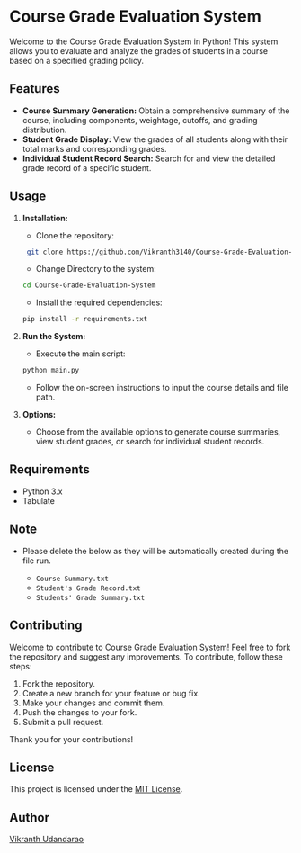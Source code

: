 # Course Grade Evaluation System

Welcome to the Course Grade Evaluation System in Python! This system allows you to evaluate and analyze the grades of students in a course based on a specified grading policy.

## Features

- **Course Summary Generation:** Obtain a comprehensive summary of the course, including components, weightage, cutoffs, and grading distribution.
- **Student Grade Display:** View the grades of all students along with their total marks and corresponding grades.
- **Individual Student Record Search:** Search for and view the detailed grade record of a specific student.

## Usage

1. **Installation:**

   - Clone the repository:
   ```bash
    git clone https://github.com/Vikranth3140/Course-Grade-Evaluation-System.git
    ```

    - Change Directory to the system:
    ```bash
    cd Course-Grade-Evaluation-System
    ```
    
    - Install the required dependencies:
    ```bash
    pip install -r requirements.txt
    ```

2. **Run the System:**

   - Execute the main script:
    ```bash
    python main.py
    ```
   - Follow the on-screen instructions to input the course details and file path.

3. **Options:**
   - Choose from the available options to generate course summaries, view student grades, or search for individual student records.

## Requirements

- Python 3.x
- Tabulate

## Note

- Please delete the below as they will be automatically created during the file run.

    - `Course Summary.txt`
    - `Student's Grade Record.txt`
    - `Students' Grade Summary.txt`

## Contributing

Welcome to contribute to Course Grade Evaluation System! Feel free to fork the repository and suggest any improvements. To contribute, follow these steps:

1.  Fork the repository.
2.  Create a new branch for your feature or bug fix.
3.  Make your changes and commit them.
4.  Push the changes to your fork.
5.  Submit a pull request.

Thank you for your contributions!

## License

This project is licensed under the [MIT License](LICENSE).

## Author

[Vikranth Udandarao](https://github.com/Vikranth3140)
